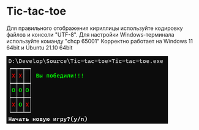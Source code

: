 # Tic-tac-toe

Для правильного отображения кириллицы используйте кодировку файлов и консоли "UTF-8".
Для настройки Windows-терминала используйте команду "chcp 65001"
Корректно работает на Windows 11 64bit и Ubuntu 21.10 64bit

![Интро игры](https://github.com/Ruddytip/Tic-tac-toe/blob/master/image/image.bmp)

